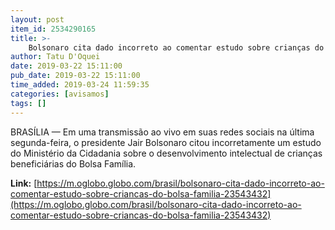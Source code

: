 ```yaml
---
layout: post
item_id: 2534290165
title: >-
    Bolsonaro cita dado incorreto ao comentar estudo sobre crianças do Bolsa Família
author: Tatu D'Oquei
date: 2019-03-22 15:11:00
pub_date: 2019-03-22 15:11:00
time_added: 2019-03-24 11:59:35
categories: [avisamos]
tags: []
---
```


BRASÍLIA — Em uma transmissão ao vivo em suas redes sociais na última segunda-feira, o presidente Jair Bolsonaro citou incorretamente um estudo do Ministério da Cidadania sobre o desenvolvimento intelectual de crianças beneficiárias do Bolsa Família.

**Link:** [https://m.oglobo.globo.com/brasil/bolsonaro-cita-dado-incorreto-ao-comentar-estudo-sobre-criancas-do-bolsa-familia-23543432](https://m.oglobo.globo.com/brasil/bolsonaro-cita-dado-incorreto-ao-comentar-estudo-sobre-criancas-do-bolsa-familia-23543432)


